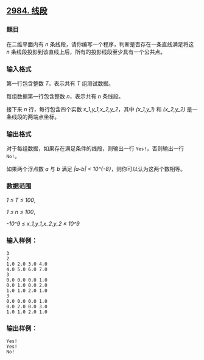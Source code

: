 ## [2984. 线段](https://www.acwing.com/problem/content/2987/)

### 题目

在二维平面内有 *n* 条线段，请你编写一个程序，判断是否存在一条直线满足将这 *n* 条线段投影到该直线上后，所有的投影线段至少具有一个公共点。

### 输入格式

第一行包含整数 *T*，表示共有 *T* 组测试数据。

每组数据第一行包含整数 *n*，表示共有 *n* 条线段。

接下来 *n* 行，每行包含四个实数 *x_1,y_1,x_2,y_2*，其中 *(x_1,y_1)* 和 *(x_2,y_2)* 是一条线段的两端点坐标。

### 输出格式

对于每组数据，如果存在满足条件的线段，则输出一行 `Yes!`，否则输出一行 `No!`。

如果两个浮点数 *a* 与 *b* 满足 *|a-b| < 10^{-8}*，则你可以认为这两个数相等。

### 数据范围

*1 ≤ T ≤ 100*,

*1 ≤ n ≤ 100*,

*-10^9 ≤ x_1,y_1,x_2,y_2 ≤ 10^9*

### 输入样例：

```
3
2
1.0 2.0 3.0 4.0
4.0 5.0 6.0 7.0
3
0.0 0.0 0.0 1.0
0.0 1.0 0.0 2.0
1.0 1.0 2.0 1.0
3
0.0 0.0 0.0 1.0
0.0 2.0 0.0 3.0
1.0 1.0 2.0 1.0
```

### 输出样例：

```
Yes!
Yes!
No!
```
